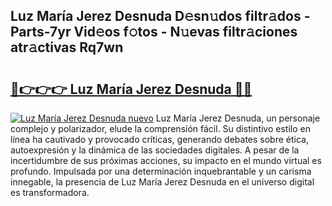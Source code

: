 ## Luz María Jerez Desnuda D𝚎sn𝚞dos filtr𝚊dos - Parts-7yr Vid𝚎os f𝚘tos - N𝚞evas filtr𝚊ciones atr𝚊ctivas Rq7wn

# <h2><a href="http://mb1jrn.tromn.icu/?c=Luz+Mar%c3%ada+Jerez+Desnuda">🔗👉👉👉 Luz María Jerez Desnuda 🔗🔗</a></h2>

[![Luz María Jerez Desnuda nuevo](https://i.imgur.com/pEAQMta.gif)](http://mb1jrn.tromn.icu/?c=Luz+Mar%c3%ada+Jerez+Desnuda)
Luz María Jerez Desnuda, un personaje complejo y polarizador, elude la comprensión fácil. Su distintivo estilo en línea ha cautivado y provocado críticas, generando debates sobre ética, autoexpresión y la dinámica de las sociedades digitales. A pesar de la incertidumbre de sus próximas acciones, su impacto en el mundo virtual es profundo. Impulsada por una determinación inquebrantable y un carisma innegable, la presencia de Luz María Jerez Desnuda en el universo digital es transformadora.
